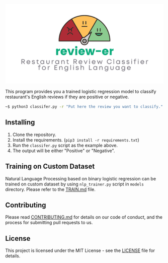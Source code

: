 <p align="center">
  <img src="docs/banner-x2.png">
</p>

This program provides you a trained logistic regression model to classify restaurant's English reviews if they are positive or negative.

```bash
~$ python3 classifer.py -r "Put here the review you want to classify."
```

## Installing
1. Clone the repository.
2. Install the requirements. (`pip3 install -r requirements.txt`)
3. Run the `classifer.py` script as the example above.
4. The output will be either "Positive" or "Negative".

## Training on Custom Dataset
Natural Language Processing based on binary logistic regression can be trained on custom dataset by using `nlp_trainer.py` script in `models` directory. Please refer to the [TRAIN.md](docs/train.md) file.

## Contributing
Please read [CONTRIBUTING.md](docs/CONTRIBUTING.md) for details on our code of conduct, and the process for submitting pull requests to us.

## License
This project is licensed under the MIT License - see the [LICENSE](docs/LICENSE) file for details.
